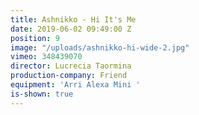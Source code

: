 ```yaml
---
title: Ashnikko - Hi It's Me
date: 2019-06-02 09:49:00 Z
position: 9
image: "/uploads/ashnikko-hi-wide-2.jpg"
vimeo: 348439070
director: Lucrecia Taormina
production-company: Friend
equipment: 'Arri Alexa Mini '
is-shown: true
---
```


